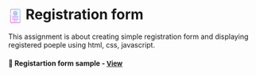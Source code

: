 # <span><img src="./form.png" alt=registration style="height: 1em; vertical-align: middle;"></span>  Registration form

This assignment is about creating simple registration form and displaying registered poeple using html, css, javascript.

<h4>🔹 Registartion form sample - <a href="https://simonakom.github.io/registration-form-list/registration.html" style="font-size:small;">View</a><h4>

